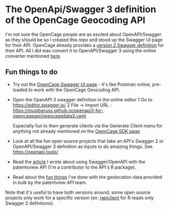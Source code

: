 # The OpenApi/Swagger 3 definition of the OpenCage Geocoding API

I'm not sure the OpenCage people are as excited about OpenAPI/Swagger as they should be so I created this repo and stood up the Swagger UI page for their API.  OpenCage already provides a [version 2 Swagger definition](https://opencagedata.com/api#openapi) for their API.  All I did was convert it to OpenAPI/Swagger 3 using the online converter mentioned [here](https://github.com/LucyBot-Inc/api-spec-converter).  

## Fun things to do

* Try out the [OpenCage Swagger UI page](https://mustberuss.github.io/openapi3-for-opencageapi/) - it's like Postman online, pre-loaded to work with the OpenCage Geocoding API.
  
*   Open the OpenAPI 3 swagger definition in the online editor
   1 Go to https://editor.swagger.io/
   2 File -> Import URL : https://mustberuss.github.io/openapi3-for-opencageapi/opencagedata3.yaml

    Especially fun to then generate clients via the Generate Client menu for anything not already mentioned on the [OpenCage SDK page](https://opencagedata.com/sdks)

  * Look at all the fun open source projects that take an API's Swagger 2 or OpenAPI/Swagger 3 definition as inputs to do amazing things.  See https://openapi.tools/
  * Read the [article](https://patentsview.historicip.com/swagger/articles/) I wrote about using Swagger/OpenAPI with the patentsview API (I'm a contributor to the API's R package).
  * Read about the [fun things](https://patentsview.historicip.com/feedback2.htm) I've done with the geolocation data provided in bulk by the patentview API team.  
  
Note that it's useful to have both versions around, some open source projects only work for a specific version (ex: [rapiclient](https://github.com/bergant/rapiclient/issues/17) for R reads only Swagger 2 definitions).
